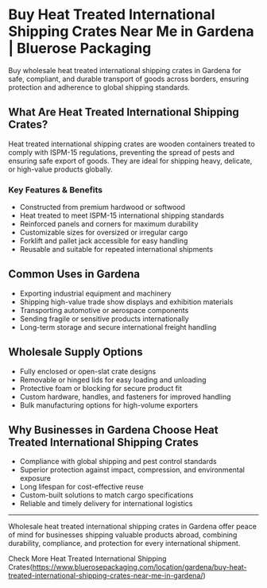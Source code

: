# Buy Heat Treated International Shipping Crates Near Me in Gardena | Bluerose Packaging

Buy wholesale heat treated international shipping crates in Gardena for safe, compliant, and durable transport of goods across borders, ensuring protection and adherence to global shipping standards.

## What Are Heat Treated International Shipping Crates?

Heat treated international shipping crates are wooden containers treated to comply with ISPM-15 regulations, preventing the spread of pests and ensuring safe export of goods. They are ideal for shipping heavy, delicate, or high-value products globally.

### Key Features & Benefits

- Constructed from premium hardwood or softwood  
- Heat treated to meet ISPM-15 international shipping standards  
- Reinforced panels and corners for maximum durability  
- Customizable sizes for oversized or irregular cargo  
- Forklift and pallet jack accessible for easy handling  
- Reusable and suitable for repeated international shipments  

## Common Uses in Gardena

- Exporting industrial equipment and machinery  
- Shipping high-value trade show displays and exhibition materials  
- Transporting automotive or aerospace components  
- Sending fragile or sensitive products internationally  
- Long-term storage and secure international freight handling  

## Wholesale Supply Options

- Fully enclosed or open-slat crate designs  
- Removable or hinged lids for easy loading and unloading  
- Protective foam or blocking for secure product fit  
- Custom hardware, handles, and fasteners for improved handling  
- Bulk manufacturing options for high-volume exporters  

## Why Businesses in Gardena Choose Heat Treated International Shipping Crates

- Compliance with global shipping and pest control standards  
- Superior protection against impact, compression, and environmental exposure  
- Long lifespan for cost-effective reuse  
- Custom-built solutions to match cargo specifications  
- Reliable and timely delivery for international logistics  

---

Wholesale heat treated international shipping crates in Gardena offer peace of mind for businesses shipping valuable products abroad, combining durability, compliance, and protection for every international shipment.

Check More Heat Treated International Shipping Crates(https://www.bluerosepackaging.com/location/gardena/buy-heat-treated-international-shipping-crates-near-me-in-gardena/)
